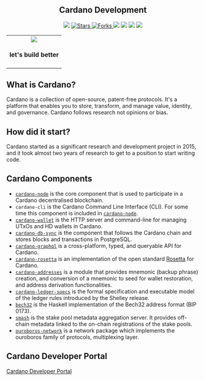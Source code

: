 <h2 align="center"> Cardano Development </h2>

<p align="center">
   </a>
    <img src="https://img.shields.io/github/languages/top/BrianMarquez3/Cardano-Development?color=yellow">
  </a>
  <a href="https://github.com/BrianMarquez3/Cardano-Development/stargazers">
    <img src="https://img.shields.io/github/stars/BrianMarquez3/Cardano-Development.svg?style=flat" alt="Stars">
  </a>
  <a href="https://github.com/BrianMarquez3/Cardano-Development/network">
    <img src="https://img.shields.io/github/forks/BrianMarquez3/Cardano-Development.svg?style=flat" alt="Forks">
  </a>
    <img src="https://img.shields.io/github/v/tag/BrianMarquez3/Cardano-Development?color=red&label=Version&logo=python">
  </a>
  
  </a>
    <img src="https://img.shields.io/github/languages/code-size/BrianMarquez3/Cardano-Development">
  </a>
  
  </a>
    <img src="https://img.shields.io/github/downloads/BrianMarquez3/Cardano-Development/total?color=green">
  </a>
  
   </a>
   <a href="https://github.com/BrianMarquez3/Cardano-Development/network">
    <img src="https://img.shields.io/badge/Plataform-Windows-blue">
  </a><br>
</p>
  
<table align="center">
  <tr>
    <td align="center" style="padding=0;width=50%;">
      <img align="center" style="padding=0;" src="./images/ada-cardano.gif" />
      <h4> let's build better </h4>
    </td>
  </tr>
</table>


## What is Cardano?

Cardano is a collection of open-source, patent-free protocols. It's a platform that enables you to store, transform, and manage value, identity, and governance. Cardano follows research not opinions or bias.

## How did it start?

Cardano started as a significant research and development project in 2015, and it took almost two years of research to get to a position to start writing code.

## Cardano Components

<ul>
  <li><a href="https://github.com/input-output-hk/cardano-node#cardano-node-overview" target="_blank" rel="noopener noreferrer"><code>cardano-node</code></a> is the core component that is used to participate in a Cardano decentralised blockchain. </li>
  <li><code>cardano-cli</code> is the Cardano Command Line Interface (CLI). For some time this component is included in <a href="https://github.com/input-output-hk/cardano-node#cardano-node-overview" target="_blank" rel="noopener noreferrer"><code>cardano-node</code></a>.</li>
  <li><a href="https://github.com/input-output-hk/cardano-wallet#overview" target="_blank" rel="noopener noreferrer"><code>cardano-wallet</code></a> is the HTTP server and command-line for managing UTxOs and HD wallets in Cardano.</li>
  <li><a href="https://github.com/input-output-hk/cardano-db-sync#cardano-db-sync" target="_blank" rel="noopener noreferrer"><code>cardano-db-sync</code></a> is the component that follows the Cardano chain and stores blocks and transactions in PostgreSQL.</li>
  <li><a href="https://github.com/input-output-hk/cardano-graphql#overview" target="_blank" rel="noopener noreferrer"><code>cardano-graphql</code></a> is a cross-platform, typed, and queryable API for Cardano.</li>
  <li><a href="https://github.com/input-output-hk/cardano-rosetta#cardano-rosetta" target="_blank" rel="noopener noreferrer"><code>cardano-rosetta</code></a> is an implementation of the open standard <a href="https://www.rosetta-api.org/" target="_blank" rel="noopener noreferrer">Rosetta</a> for Cardano.</li>
  <li><a href="https://github.com/input-output-hk/cardano-addresses#overview" target="_blank" rel="noopener noreferrer"><code>cardano-addresses</code></a> is a module that provides mnemonic (backup phrase) creation, and conversion of a mnemonic to seed for wallet restoration, and address derivation functionalities.</li>
  <li><a href="https://github.com/input-output-hk/cardano-ledger-specs#cardano-ledger" target="_blank" rel="noopener noreferrer"><code>cardano-ledger-specs</code></a> is the formal specification and executable model of the ledger rules introduced by the Shelley release.</li>
  <li><a href="https://github.com/input-output-hk/bech32#bech32-command-line" target="_blank" rel="noopener noreferrer"><code>bech32</code></a> is the Haskell implementation of the Bech32 address format (BIP 0173).</li>
  <li><a href="https://github.com/input-output-hk/smash#smash-overview" target="_blank" rel="noopener noreferrer"><code>smash</code></a> is the stake pool metadata aggregation server. It provides off-chain metadata linked to the on-chain registrations of the stake pools.</li>
  <li><a href="https://github.com/input-output-hk/ouroboros-network/#ouroboros-network" target="_blank" rel="noopener noreferrer"><code>ouroboros-network</code></a> is a network package which implements the ouroboros family of protocols, multiplexing layer.</li>
</ul>

## Cardano Developer Portal

[Cardano Developer Portal](https://cardano.io/developers/)